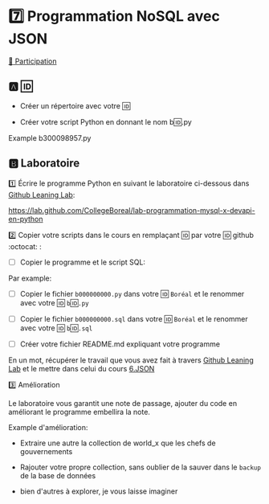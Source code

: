 # :seven: Programmation NoSQL avec JSON

[:tada: Participation](.scripts/Participation.md)

## :a: :id:

* Créer un répertoire avec votre :id:

* Créer votre script Python en donnant le nom b:id:.py

Example b300098957.py


## :b: Laboratoire

:one: Écrire le programme Python en suivant le laboratoire ci-dessous dans [Github Leaning Lab](https://lab.github.com/CollegeBoreal):

https://lab.github.com/CollegeBoreal/lab-programmation-mysql-x-devapi-en-python

:two: Copier votre scripts dans le cours en remplaçant :id: par votre :id: github :octocat: :

- [ ] Copier le programme et le script SQL:

Par example:

  - [ ] Copier le fichier `b000000000.py` dans votre :id: `Boréal` et le renommer avec votre :id: `b`:id:`.py`

  - [ ] Copier le fichier `b000000000.sql` dans votre :id: `Boréal` et le renommer avec votre :id: `b`:id:`.sql`


- [ ] Créer votre fichier README.md expliquant votre programme


En un mot, récupérer le travail que vous avez fait à travers [Github Leaning Lab](https://lab.github.com/CollegeBoreal) et le mettre dans celui du cours [6.JSON](../6.JSON)

:three: Amélioration

Le laboratoire vous garantit une note de passage, ajouter du code en améliorant le programme embellira la note.

Example d'amélioration:

* Extraire une autre la collection de world_x que les chefs de gouvernements

* Rajouter votre propre collection, sans oublier de la sauver dans le `backup` de la base de données

* bien d'autres à explorer, je vous laisse imaginer


